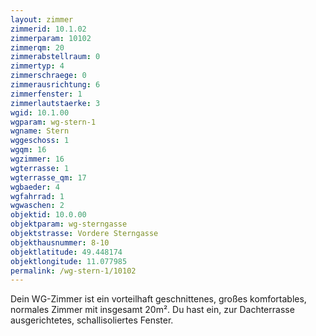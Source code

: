 ```yaml
---
layout: zimmer
zimmerid: 10.1.02
zimmerparam: 10102
zimmerqm: 20
zimmerabstellraum: 0
zimmertyp: 4
zimmerschraege: 0
zimmerausrichtung: 6
zimmerfenster: 1
zimmerlautstaerke: 3
wgid: 10.1.00
wgparam: wg-stern-1
wgname: Stern
wggeschoss: 1
wgqm: 16
wgzimmer: 16
wgterrasse: 1
wgterrasse_qm: 17
wgbaeder: 4
wgfahrrad: 1
wgwaschen: 2
objektid: 10.0.00
objektparam: wg-sterngasse
objektstrasse: Vordere Sterngasse
objekthausnummer: 8-10
objektlatitude: 49.448174
objektlongitude: 11.077985
permalink: /wg-stern-1/10102  
---
```

Dein WG-Zimmer ist ein vorteilhaft geschnittenes, großes komfortables, normales Zimmer mit insgesamt 20m². Du hast ein, zur Dachterrasse ausgerichtetes, schallisoliertes Fenster. 